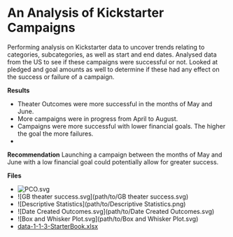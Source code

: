 # An Analysis of Kickstarter Campaigns
Performing analysis on Kickstarter data to uncover trends relating to categories, subcategories, as well as start and end dates. Analysed data from the US to see if these campaigns were successful or not. Looked at pledged and goal amounts as well to determine if these had any effect on the success or failure of a campaign.

**Results**
- Theater Outcomes were more successful in the months of May and June.
- More campaigns were in progress from April to August.
- Campaigns were more successful with lower financial goals. The higher the goal the more failures.
- 
**Recommendation**
Launching a campaign between the months of May and June with a low financial goal could potentially allow for greater success.

**Files**
- ![PCO.svg](path/to/PCO.svg)
- ![GB theater success.svg](path/to/GB theater success.svg)
- ![Descriptive Statistics](path/to/Descriptive Statistics.png)
- ![Date Created Outcomes.svg](path/to/Date Created Outcomes.svg)
- ![Box and Whisker Plot.svg](path/to/Box and Whisker Plot.svg)
- [data-1-1-3-StarterBook.xlsx](path/to/data-1-1-3-StarterBook.xlsx)

